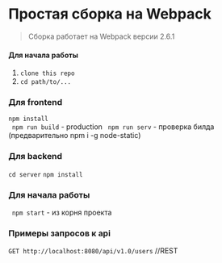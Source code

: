 # Простая сборка на Webpack

> Сборка работает на Webpack версии 2.6.1

#### Для начала работы

1. ```clone this repo```
2. ```cd path/to/...```


### Для frontend
```npm install```  
``` npm run build```  - production
``` npm run serv```  - проверка билда (предварительно npm i -g node-static)

### Для backend
```cd server``` 
```npm install```  


### Для начала работы

``` npm start```  - из корня проекта

### Примеры запросов к api
``` GET http://localhost:8080/api/v1.0/users ``` //REST
